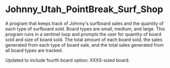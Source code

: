 # Johnny_Utah_PointBreak_Surf_Shop
A program that keeps track of Johnny's surfboard sales and the quantity of each type of surfboard sold.
Board types are small, medium, and large. This program runs in a sentinel loop and prompts the user for quantity of board sold and size of board sold.
The total amount of each board sold, the sales generated from each type of board sale, and the total sales generated from all board types are tracked.

Updated to include fourth board option: XXXS-sized board.

